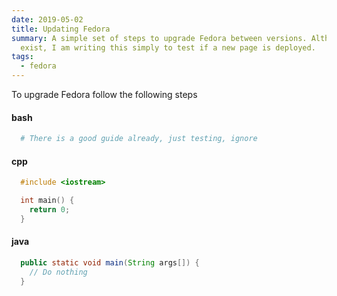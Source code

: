```yaml
---
date: 2019-05-02
title: Updating Fedora
summary: A simple set of steps to upgrade Fedora between versions. Although good guides
  exist, I am writing this simply to test if a new page is deployed.
tags: 
  - fedora
---
```


To upgrade Fedora follow the following steps

#### bash
```bash
  # There is a good guide already, just testing, ignore
```

#### cpp
```cpp
  #include <iostream>

  int main() {
    return 0;
  }
```

#### java
```java
  public static void main(String args[]) {
    // Do nothing
  }
```
